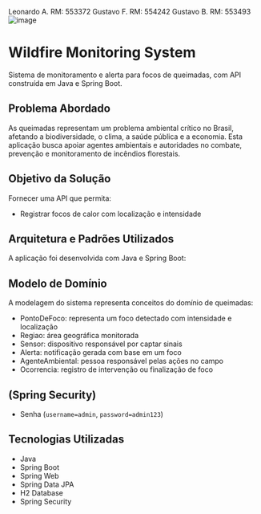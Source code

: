 Leonardo A. RM: 553372
Gustavo F. RM: 554242
Gustavo B. RM: 553493![image](https://github.com/user-attachments/assets/c120c0f9-f87b-44e2-9b2c-96cb798c5e9d)


# Wildfire Monitoring System

Sistema de monitoramento e alerta para focos de queimadas, com API construída em Java e Spring Boot.

## Problema Abordado

As queimadas representam um problema ambiental crítico no Brasil, afetando a biodiversidade, o clima, a saúde pública e a economia. Esta aplicação busca apoiar agentes ambientais e autoridades no combate, prevenção e monitoramento de incêndios florestais.

## Objetivo da Solução

Fornecer uma API que permita:
- Registrar focos de calor com localização e intensidade

## Arquitetura e Padrões Utilizados

A aplicação foi desenvolvida com Java  e Spring Boot:

## Modelo de Domínio

A modelagem do sistema representa conceitos do domínio de queimadas:

- PontoDeFoco: representa um foco detectado com intensidade e localização
- Regiao: área geográfica monitorada
- Sensor: dispositivo responsável por captar sinais
- Alerta: notificação gerada com base em um foco
- AgenteAmbiental: pessoa responsável pelas ações no campo
- Ocorrencia: registro de intervenção ou finalização de foco

## (Spring Security)
- Senha (`username=admin`, `password=admin123`)

## Tecnologias Utilizadas

- Java 
- Spring Boot 
- Spring Web
- Spring Data JPA
- H2 Database
- Spring Security

